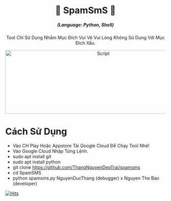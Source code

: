 <h1 align="center">🚀 SpamSmS 🚀</h1>
<em><h5 align="center">(Language: Python, Shell)</h5></em>
  
<p align="center"> Tool Chỉ Sử Dụng Nhằm Mục Đích Vui Vẻ Vui Lòng Không Sử Dụng Với Mục Đích Xấu.</p>

<p align="center"><img src="https://i.imgur.com/c9nTPBF.jpg" width="600" height="200" alt="Script"></p>

# Cách Sử Dụng

* Vào CH Play Hoặc Appstore Tải Google Cloud Để Chạy Tool Nhé!
* Vào Google Cloud Nhập Từng Lệnh.
* sudo apt install git
* sudo apt install python
* git clone https://github.com/ThangNguyenDepTrai/spamsms
* cd SpamSMS
* python spamsms.py
NguyenDucThang (debugger) x Nguyen The Bao (developer)
 

[![Hits](https://hits.seeyoufarm.com/api/count/incr/badge.svg?url=https://github.com/nguyenthebao2009/SpamSMShit-counter&count_bg=%230BD4FF&title_bg=%23525050&icon=github.svg&icon_color=%23000000&title=Views&edge_flat=true)](https://hits.seeyoufarm.com)
